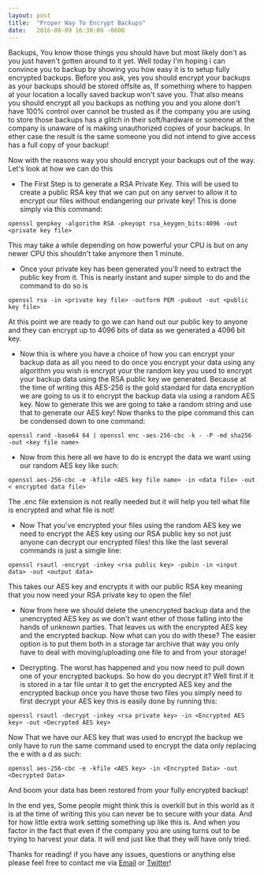 ```yaml
---
layout: post
title:  "Proper Way To Encrypt Backups"
date:   2016-08-09 16:30:00 -0600
---
```


Backups, You know those things you should have but most likely don't as you just haven't gotten around to it yet. Well today I'm hoping i can convince you to backup by showing you how easy it is to setup fully encrypted backups. Before you ask, yes you should encrypt your backups as your backups should be stored offsite as, If something where to happen at your location a locally saved backup won't save you. That also means you should encrypt all you backups as nothing you and you alone don't have 100% control over cannot be trusted as if the company you are using to store those backups has a glitch in their soft/hardware or someone at the company is unaware of is making unauthorized copies of your backups. In ether case the result is the same someone you did not intend to give access has a full copy of your backup!

Now with the reasons way you should encrypt your backups out of the way. Let's look at how we can do this

* The First Step is to generate a RSA Private Key. This will be used to create a public RSA key that we can put on any server to allow it to encrypt our files without endangering our private key! This is done simply via this command:
```
openssl genpkey -algorithm RSA -pkeyopt rsa_keygen_bits:4096 -out <private key file>
```
This may take a while depending on how powerful your CPU is but on any newer CPU this shouldn't take anymore then 1 minute.

* Once your private key has been generated you'll need to  extract the public key from it. This is nearly instant and super simple to do and the command to do so is
```
openssl rsa -in <private key file> -outform PEM -pubout -out <public key file>
``` 
At this point we are ready to go we can hand out our public key to anyone and they can encrypt up to 4096 bits of data as we generated a 4096 bit key.

*  Now this is where you have a choice of how you can encrypt your backup data as all you need to do once you encrypt your data using any algorithm you wish is encrypt your the random key you used to encrypt your backup data using the RSA public key we generated. Because at the time of writing this AES-256 is the gold standard for data encryption we are going to us it to encrypt the backup data via using a random AES key. Now to generate this we are going to take a random string and use that to generate our AES key! Now thanks to the pipe command this can be condensed down to one command:
```
openssl rand -base64 64 | openssl enc -aes-256-cbc -k - -P -md sha256 -out <key file name>
``` 

* Now from this here all we have to do is encrypt the data we want using our random AES key like such:
```
openssl aes-256-cbc -e -kfile <AES key file name> -in <data file> -out < encrypted data file>
```
The .enc file extension is not really needed but it will help you tell what file is encrypted and what file is not!

* Now That you've encrypted your files using the random AES key we need to encrypt the AES key using our RSA public key so not just anyone can decrypt our encrypted files! this like the last several commands is just a simgle line:
```
openssl rsautl -encrypt -inkey <rsa public key> -pubin -in <input data> -out <output data>
```
This takes our AES key and encrypts it with our public RSA key meaning that you now need your RSA private key to open the file!

* Now from here we should delete the unencrypted backup data and the unencrypted AES key as we don't want ether of those falling into the hands of unknown parties. That leaves us with the encrypted AES key and the encrypted backup. Now what can you do with these? The easier option is to put them both in a storage tar archive that way you only have to deal with moving/uploading one file to and from your storage!

* Decrypting. The worst has happened and you now need to pull down one of your encrypted backups. So how do you decrypt it? Well first if it is stored in a tar file untar it to get the encrypted AES key and the encrypted backup once you have those two files you simply need to first decrypt your AES key this is easily done by running this:
```
openssl rsautl -decrypt -inkey <rsa private key> -in <Encrypted AES key> -out <Decrypted AES key>
```
Now That we have our AES key that was used to encrypt the backup we only have to run the same command used to encrypt the data only replacing the e with a d as such:
```
openssl aes-256-cbc -e -kfile <AES key> -in <Encrypted Data> -out <Decrypted Data>
```
And boom your data has been restored from your fully encrypted backup!

In the end yes, Some people might think this is overkill but in this world as it is at the time of writing this you can never be to secure with your data. And for how little extra work setting something up like this is. And when you factor in the fact that even if the company you are using turns out to be trying to harvest your data. It will end just like that they will have only tried.


Thanks for reading! if you have any issues, questions or anything else please feel free to contact me via [Email](mailto:blog@boops.me) or [Twitter](https://twitter.com/Sir_Boops)!
